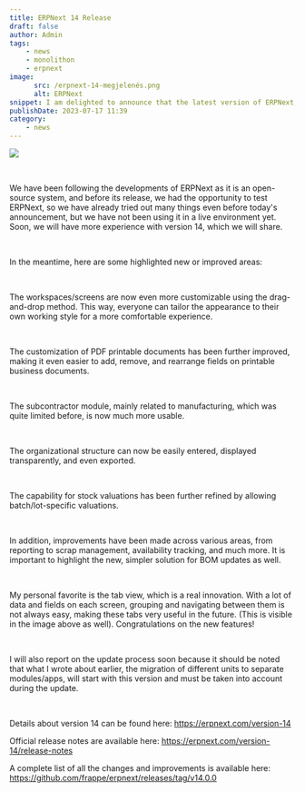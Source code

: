 ```yaml
---
title: ERPNext 14 Release
draft: false
author: Admin
tags:
    - news
    - monolithon
    - erpnext
image:
      src: /erpnext-14-megjelenés.png
      alt: ERPNext
snippet: I am delighted to announce that the latest version of ERPNext, ERPNext 14, has been released!
publishDate: 2023-07-17 11:39
category:
    - news
---
```


<p><img src="/files/Screenshot 2022-08-01 at 4.34.44 PM.png"></p><p><br></p><p>We have been following the developments of ERPNext as it is an open-source system, and before its release, we had the opportunity to test ERPNext, so we have already tried out many things even before today's announcement, but we have not been using it in a live environment yet. Soon, we will have more experience with version 14, which we will share.</p><p><br></p><p>In the meantime, here are some highlighted new or improved areas:</p><p><br></p><p>The workspaces/screens are now even more customizable using the drag-and-drop method. This way, everyone can tailor the appearance to their own working style for a more comfortable experience.</p><p><br></p><p>The customization of PDF printable documents has been further improved, making it even easier to add, remove, and rearrange fields on printable business documents.</p><p><br></p><p>The subcontractor module, mainly related to manufacturing, which was quite limited before, is now much more usable.</p><p><br></p><p>The organizational structure can now be easily entered, displayed transparently, and even exported.</p><p><br></p><p>The capability for stock valuations has been further refined by allowing batch/lot-specific valuations.</p><p><br></p><p>In addition, improvements have been made across various areas, from reporting to scrap management, availability tracking, and much more. It is important to highlight the new, simpler solution for BOM updates as well.</p><p><br></p><p>My personal favorite is the tab view, which is a real innovation. With a lot of data and fields on each screen, grouping and navigating between them is not always easy, making these tabs very useful in the future. (This is visible in the image above as well). Congratulations on the new features!</p><p><br></p><p>I will also report on the update process soon because it should be noted that what I wrote about earlier, the migration of different units to separate modules/apps, will start with this version and must be taken into account during the update.</p><p><br></p><p>Details about version 14 can be found here: <a href="https://erpnext.com/version-14" rel="noopener noreferrer">https://erpnext.com/version-14</a></p><p>Official release notes are available here: <a href="https://erpnext.com/version-14/release-notes" rel="noopener noreferrer">https://erpnext.com/version-14/release-notes</a></p><p>A complete list of all the changes and improvements is available here: <a href="https://github.com/frappe/erpnext/releases/tag/v14.0.0" rel="noopener noreferrer">https://github.com/frappe/erpnext/releases/tag/v14.0.0</a></p>


